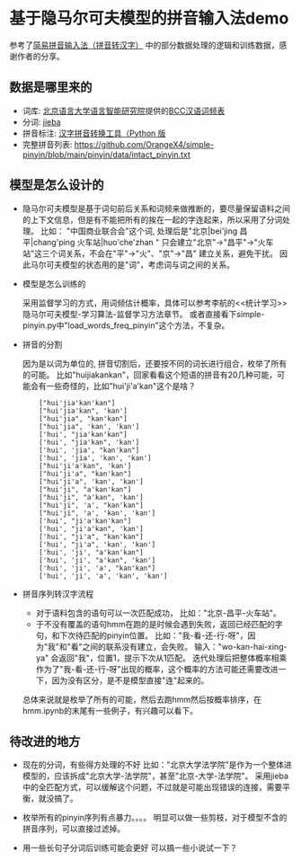 # 基于隐马尔可夫模型的拼音输入法demo

参考了[简易拼音输入法（拼音转汉字）](https://github.com/OrangeX4/simple-pinyin) 中的部分数据处理的逻辑和训练数据，感谢作者的分享。


## 数据是哪里来的

   - 词库: [北京语言大学语言智能研究院](http://bcc.blcu.edu.cn/)提供的[BCC汉语词频表](http://bcc.blcu.edu.cn/downloads/resources/BCC_LEX_Zh.zip)
   - 分词: [jieba](https://github.com/fxsjy/jieba)
   - 拼音标注: [汉字拼音转换工具（Python 版](https://github.com/mozillazg/python-pinyin)
   - 完整拼音列表: https://github.com/OrangeX4/simple-pinyin/blob/main/pinyin/data/intact_pinyin.txt

## 模型是怎么设计的

   - 隐马尔可夫模型是基于词句前后关系和词频来做推断的，要尽量保留语料之间的上下文信息，但是有不能把所有的挨在一起的字连起来，所以采用了分词处理。
     比如：
        "中国商业联合会"这个词, 处理后是"北京|bei'jing 昌平|chang'ping 火车站|huo'che'zhan "
     只会建立"北京"->"昌平"->"火车站"这三个词关系，不会在"平"->"火"、"京"->"昌" 建立关系，避免干扰。
     因此马尔可夫模型的状态用的是"词"，考虑词与词之间的关系。

   - 模型是怎么训练的

     采用监督学习的方式，用词频估计概率，具体可以参考李航的<<统计学习>> 隐马尔可夫模型-学习算法-监督学习方法章节。
     或者直接看下simple-pinyin.py中"load_words_freq_pinyin"这个方法，不复杂。

  - 拼音的分割

    因为是以词为单位的, 拼音切割后，还要按不同的词长进行组合，枚举了所有的可能。
    比如"huijiakankan"，回家看看这个短语的拼音有20几种可能，可能会有一些奇怪的，比如"hui'ji'a'kan"这个是啥？

    ```
        ["hui'jia'kan'kan"]
        ["hui'jia'kan", 'kan']
        ["hui'jia", "kan'kan"]
        ["hui'jia", 'kan', 'kan']
        ['hui', "jia'kan'kan"]
        ['hui', "jia'kan", 'kan']
        ['hui', 'jia', "kan'kan"]
        ['hui', 'jia', 'kan', 'kan']
        ["hui'ji'a'kan", 'kan']
        ["hui'ji'a", "kan'kan"]
        ["hui'ji'a", 'kan', 'kan']
        ["hui'ji", "a'kan'kan"]
        ["hui'ji", "a'kan", 'kan']
        ["hui'ji", 'a', "kan'kan"]
        ["hui'ji", 'a', 'kan', 'kan']
        ['hui', "ji'a'kan'kan"]
        ['hui', "ji'a'kan", 'kan']
        ['hui', "ji'a", "kan'kan"]
        ['hui', "ji'a", 'kan', 'kan']
        ['hui', 'ji', "a'kan'kan"]
        ['hui', 'ji', "a'kan", 'kan']
        ['hui', 'ji', 'a', "kan'kan"]
        ['hui', 'ji', 'a', 'kan', 'kan']
    ```

  - 拼音序列转汉字流程

    - 对于语料包含的语句可以一次匹配成功， 比如："北京-昌平-火车站"。
    - 于不没有覆盖的语句hmm在跑的是时候会遇到失败，返回已经匹配的字句，和下次待匹配的pinyin位置。
      比如："我-看-还-行-呀"，因为"我"和"看"之间的联系没有建立，会失败。
      输入："wo-kan-hai-xing-ya" 会返回"我"，位置1，提示下次从1匹配。
      迭代处理后把整体概率相乘作为了"我-看-还-行-呀"出现的概率，这个概率的方法可能还需要改进一下，因为没有区分，是不是模型直接"连"起来的。

    总体来说就是枚举了所有的可能，然后去跑hmm然后按概率排序，在hmm.ipynb的末尾有一些例子，有兴趣可以看下。

## 待改进的地方

   - 现在的分词，有些得方处理的不好
     比如："北京大学法学院"是作为一个整体进模型的，应该拆成"北京大学-法学院"，甚至"北京-大学-法学院"。
     采用jieba中的全匹配方式，可以缓解这个问题，不过就是可能出现错误的连接，需要平衡，就没搞了。

   - 枚举所有的pinyin序列有点暴力。。。。
     明显可以做一些剪枝，对于模型不含的拼音序列，可以直接过滤掉。

   - 用一些长句子分词后训练可能会更好
     可以搞一些小说试一下？